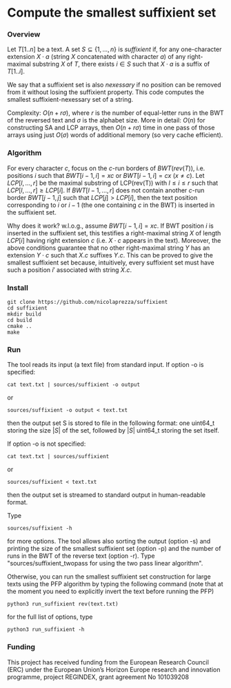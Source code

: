 # Compute the smallest suffixient set

### Overview

Let $T[1..n]$ be a text. A set $`S \subseteq \{1,\dots,n\}`$ is $suffixient$ if, for any one-character extension $X\cdot a$ (string $X$ concatenated with character $a$) of any right-maximal substring $X$ of $T$, there exists $i \in S$ such that $X\cdot a$ is a suffix of $T[1..i]$.

We say that a suffixient set is also $nexessary$ if no position can be removed from it without losing the suffixient property. This code computes the smallest suffixient-nexessary set of a string.

Complexity: $O(n + r\sigma)$, where $r$ is the number of equal-letter runs in the BWT of the reversed text and $\sigma$ is the alphabet size. More in detail: $O(n)$ for constructing SA and LCP arrays, then $O(n + r\sigma)$ time in one pass of those arrays using just $O(\sigma)$ words of additional memory (so very cache efficient).


### Algorithm

For every character $c$, focus on the $c$-run borders of $BWT(rev(T))$, i.e. positions $i$ such that $BWT[i-1,i] = xc$ or $BWT[i-1,i] = cx$ ($x \neq c$). Let $LCP[l,...,r]$ be the maximal substring of LCP(rev(T)) with $l \leq i \leq r$ such that $LCP[l,...,r] \geq LCP[i]$. If $BWT[l-1,...,r]$ does not contain another $c$-run border $BWT[j-1,j]$ such that $LCP[j]>LCP[i]$, then the text position corresponding to $i$ or $i-1$ (the one containing $c$ in the BWT) is inserted in the suffixient set.

Why does it work? w.l.o.g., assume $BWT[i-1,i]=xc$. If BWT position $i$ is inserted in the suffixient set, this testifies a right-maximal string $X$ of length $LCP[i]$ having right extension $c$ (i.e. $X\cdot c$ appears in the text). Moreover, the above conditions guarantee that no other right-maximal string $Y$ has an extension $Y\cdot c$ such that $X.c$ suffixes $Y.c$. This can be proved to give the smallest suffixient set because, intuitively, every suffixient set must have such a position $i'$ associated with string $X.c$.

### Install

~~~~
git clone https://github.com/nicolaprezza/suffixient
cd suffixient
mkdir build
cd build
cmake ..
make
~~~~

### Run

The tool reads its input (a text file) from standard input. If option -o is specified: 

~~~~
cat text.txt | sources/suffixient -o output
~~~~

or 

~~~~
sources/suffixient -o output < text.txt
~~~~

then the output set S is stored to file in the following format: one uint64_t storing the size $|S|$ of the set, followed by $|S|$ uint64_t storing the set itself. 

If option -o is not specified: 

~~~~
cat text.txt | sources/suffixient
~~~~

or

~~~~
sources/suffixient < text.txt
~~~~

then the output set is streamed to standard output in human-readable format.

Type

~~~~
sources/suffixient -h
~~~~

for more options. The tool allows also sorting the output (option -s) and printing the size of the smallest suffixient set (option -p) and the number of runs in the BWT of the reverse text (option -r). Type "sources/suffixient_twopass for using the two pass linear algorithm".

Otherwise, you can run the smallest suffixient set construction for large texts using the PFP algorithm by typing the following command (note that at the moment you need to explicitly invert the text before running the PFP)

~~~~
python3 run_suffixient rev(text.txt)
~~~~

for the full list of options, type

~~~~
python3 run_suffixient -h
~~~~

### Funding

This project has received funding from the European Research Council (ERC) under the European Union’s Horizon Europe research and innovation programme, project REGINDEX, grant agreement No 101039208